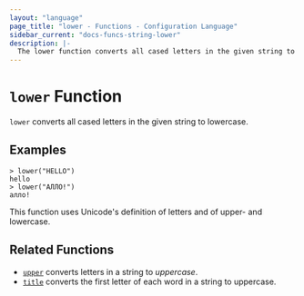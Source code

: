 ```yaml
---
layout: "language"
page_title: "lower - Functions - Configuration Language"
sidebar_current: "docs-funcs-string-lower"
description: |-
  The lower function converts all cased letters in the given string to lowercase.
---
```


# `lower` Function

`lower` converts all cased letters in the given string to lowercase.

## Examples

```
> lower("HELLO")
hello
> lower("АЛЛО!")
алло!
```

This function uses Unicode's definition of letters and of upper- and lowercase.

## Related Functions

- [`upper`](./upper.html) converts letters in a string to _uppercase_.
- [`title`](./title.html) converts the first letter of each word in a string to uppercase.
